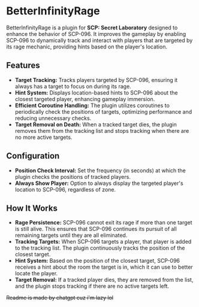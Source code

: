 # BetterInfinityRage

BetterInfinityRage is a plugin for **SCP: Secret Laboratory** designed to enhance the behavior of SCP-096. It improves the gameplay by enabling SCP-096 to dynamically track and interact with players that are targeted by its rage mechanic, providing hints based on the player's location.

## Features

- **Target Tracking:** Tracks players targeted by SCP-096, ensuring it always has a target to focus on during its rage.
- **Hint System:** Displays location-based hints to SCP-096 about the closest targeted player, enhancing gameplay immersion.
- **Efficient Coroutine Handling:** The plugin utilizes coroutines to periodically check the positions of targets, optimizing performance and reducing unnecessary checks.
- **Target Removal on Death:** When a tracked target dies, the plugin removes them from the tracking list and stops tracking when there are no more active targets.

## Configuration

- **Position Check Interval:** Set the frequency (in seconds) at which the plugin checks the positions of tracked players.
- **Always Show Player:** Option to always display the targeted player's location to SCP-096, regardless of zone.

## How It Works

- **Rage Persistence:** SCP-096 cannot exit its rage if more than one target is still alive. This ensures that SCP-096 continues its pursuit of all remaining targets until they are all eliminated.
- **Tracking Targets:** When SCP-096 targets a player, that player is added to the tracking list. The plugin continuously tracks the position of the closest target.
- **Hint System:** Based on the position of the closest target, SCP-096 receives a hint about the room the target is in, which it can use to better locate the player.
- **Target Removal:** If a tracked player dies, they are removed from the list, and the plugin stops tracking if there are no active targets left.

~~Readme is made by chatgpt cuz i'm lazy lol~~

